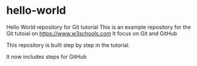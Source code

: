 # hello-world
Hello World repository for Git tutorial
This is an example repository for the Git tutoial on https://www.w3schools.com
It focus on Git and GitHub

This repository is built step by step in the tutorial.

It now includes steps for GitHub
